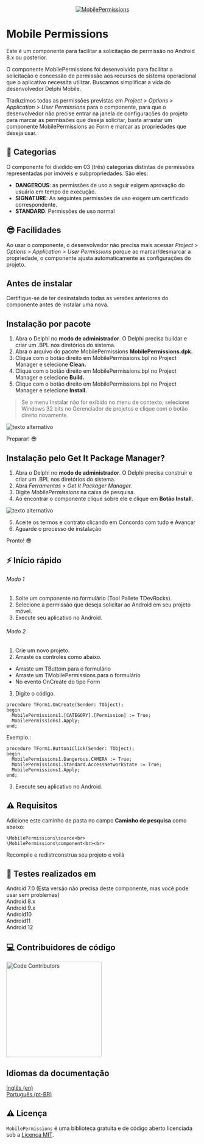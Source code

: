 <p align="center">
  <a href="https://github.com/adrianosantostreina/MobilePermissions/blob/master/image/logo.fw.png">
    <img alt="MobilePermissions" src="https://github.com/adrianosantostreina/MobilePermissions/blob/master/image/logo.fw.png">
  </a>
</p>


# Mobile Permissions
Este é um componente para facilitar a solicitação de permissão no Android 8.x ou posterior.

O componente MobilePermissions foi desenvolvido para facilitar a solicitação e concessão de permissão aos recursos do sistema operacional que o aplicativo necessita utilizar. Buscamos simplificar a vida do desenvolvedor Delphi Mobile.

Traduzimos todas as permissões previstas em <i>Project > Options > Application > User Permissions</i> para o componente, para que o desenvolvedor não precise entrar na janela de configurações do projeto para marcar as permissões que deseja solicitar, basta arrastar um componente MobilePermissions ao Form e marcar as propriedades que deseja usar.

## 💎 Categorias
O componente foi dividido em 03 (três) categorias distintas de permissões representadas por imóveis e subpropriedades. São eles:

<ul>
  <li><b>DANGEROUS</b>: as permissões de uso a seguir exigem aprovação do usuário em tempo de execução. </li>
  <li><b>SIGNATURE</b>: As seguintes permissões de uso exigem um certificado correspondente. </li>
  <li><b>STANDARD</b>: Permissões de uso normal</li>
</ul>

## 😎 Facilidades
Ao usar o componente, o desenvolvedor não precisa mais acessar <i>Project > Options > Application > User Permissions</i> porque ao marcar/desmarcar a propriedade, o componente ajusta automaticamente as configurações do projeto.


## Antes de instalar
Certifique-se de ter desinstalado todas as versões anteriores do componente antes de instalar uma nova.

## Instalação por pacote

1. Abra o Delphi no <b>modo de administrador</b>. O Delphi precisa buildar e criar um .BPL nos diretórios do sistema.
2. Abra o arquivo do pacote MobilePermissions <b>MobilePermissions.dpk.</b>
3. Clique com o botão direito em MobilePermissions.bpl no Project Manager e selecione <b>Clean.</b>
4. Clique com o botão direito em MobilePermissions.bpl no Project Manager e selecione <b>Build.</b>
5. Clique com o botão direito em MobilePermissions.bpl no Project Manager e selecione <b>Install.</b>

> Se o menu Instalar não for exibido no menu de contexto, selecione Windows 32 bits no Gerenciador de projetos e clique com o botão direito novamente.

![texto alternativo](https://github.com/adrianosantostreina/MobilePermissions/blob/MASTER/screenshots/install-package.png)

Preparar! 😎

## Instalação pelo Get It Package Manager?
1. Abra o Delphi no <b>modo de administrador</b>. O Delphi precisa construir e criar um .BPL nos diretórios do sistema.
2. Abra <i>Ferramentas > Get It Packager Manager.</i>
3. Digite <i>MobilePermissions</i> na caixa de pesquisa.
4. Ao encontrar o componente clique sobre ele e clique em <b>Botão Install.</b>

![texto alternativo](https://github.com/adrianosantostreina/MobilePermissions/blob/MASTER/screenshots/install-getit01.png)

5. Aceite os termos e contrato clicando em Concordo com tudo e Avançar
6. Aguarde o processo de instalação

Pronto! 😎

## ⚡️ Início rápido
###### Modo 1
1. Solte um componente no formulário (Tool Pallete TDevRocks).
2. Selecione a permissão que deseja solicitar ao Android em seu projeto móvel.
3. Execute seu aplicativo no Android.

###### Modo 2
1. Crie um novo projeto.
2. Arraste os controles como abaixo.
<ul>
  <li>Arraste um TButtom para o formulário</li>
  <li>Arraste um TMobilePermissions para o formulário</li>
  <li>No evento OnCreate do tipo Form</li>
</ul>

3. Digite o código.
```delphi
procedure TForm1.OnCreate(Sender: TObject);
begin
  MobilePermissions1.[CATEGORY].[Permission] := True;
  MobilePermissions1.Apply;
end;
```

Exemplo.:

```delphi
procedure TForm1.Button1Click(Sender: TObject);
begin
  MobilePermissions1.Dangerous.CAMERA := True;
  MobilePermissions1.Standard.AccessNetworkState := True;
  MobilePermissions1.Apply;
end;
```

3. Execute seu aplicativo no Android.

## ⚠ Requisitos
Adicione este caminho de pasta no campo <b>Caminho de pesquisa</b> como abaixo:<br>

```
\MobilePermissions\source<br>
\MobilePermissions\component<br><br>
```

Recompile e redistrconstrua seu projeto e voilà<br>

## 🧪 Testes realizados em
Android 7.0 (Esta versão não precisa deste componente, mas você pode usar sem problemas)<br>
Android 8.x<br>
Android 9.x<br>
Android10<br>
Android11<br>
Android 12<br>

## 💻 Contribuidores de código
<img src="https://github.com/adrianosantostreina/MobilePermissions/blob/master/image/contributors.png" width=250px alt="Code Contributors" style="max-width:100%;">

## Idiomas da documentação
[Inglês (en)](https://github.com/adrianosantostreina/MobilePermissions/blob/master/README.md)<br>
[Português (pt-BR)](https://github.com/adrianosantostreina/MobilePermissions/blob/master/README.ptBR.md)<br>

## ⚠️ Licença
`MobilePermissions` é uma biblioteca gratuita e de código aberto licenciada sob a [Licença MIT](https://github.com/adrianosantostreina/MobilePermissions/blob/master/LICENSE.md).
